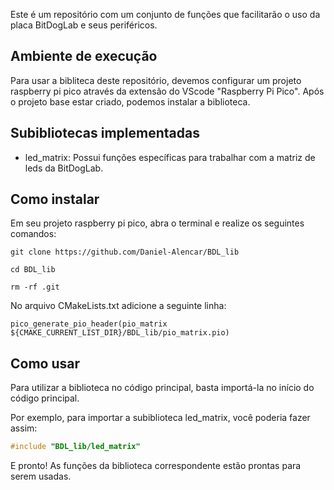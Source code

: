Este é um repositório com um conjunto de funções que facilitarão o uso da placa BitDogLab e seus periféricos.

## Ambiente de execução
Para usar a bibliteca deste repositório, devemos configurar um projeto raspberry pi pico através da extensão do VScode "Raspberry Pi Pico". Após o projeto base estar criado, podemos instalar a biblioteca.

## Subibliotecas implementadas
- led_matrix: Possui funções específicas para trabalhar com a matriz de leds da BitDogLab.

## Como instalar
Em seu projeto raspberry pi pico, abra o terminal e realize os seguintes comandos:

```
git clone https://github.com/Daniel-Alencar/BDL_lib
```
```
cd BDL_lib
```

```
rm -rf .git
```
No arquivo CMakeLists.txt adicione a seguinte linha:

```
pico_generate_pio_header(pio_matrix ${CMAKE_CURRENT_LIST_DIR}/BDL_lib/pio_matrix.pio)
```

## Como usar
Para utilizar a biblioteca no código principal, basta importá-la no início do código principal.

Por exemplo, para importar a subiblioteca led_matrix, você poderia fazer assim:
```c
#include "BDL_lib/led_matrix"
```
E pronto! As funções da biblioteca correspondente estão prontas para serem usadas.